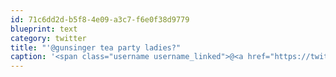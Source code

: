 ```yaml
---
id: 71c6dd2d-b5f8-4e09-a3c7-f6e0f38d9779
blueprint: text
category: twitter
title: "'@gunsinger tea party ladies?"
caption: '<span class="username username_linked">@<a href="https://twitter.com/gunsinger" title="Cynthia Gunsinger">gunsinger</a></span> tea party ladies?'
---
```

